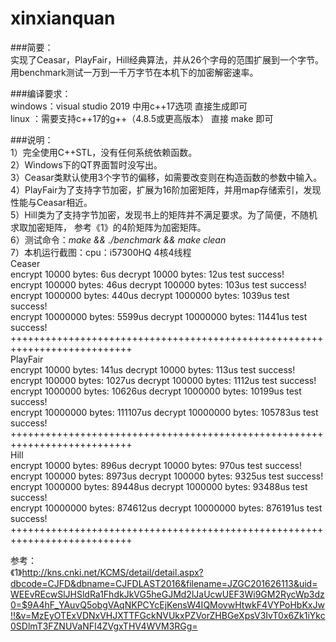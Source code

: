 # xinxianquan

###简要：  
实现了Ceasar，PlayFair，Hill经典算法，并从26个字母的范围扩展到一个字节。  
用benchmark测试一万到一千万字节在本机下的加密解密速率。
  
###编译要求：  
windows：visual studio 2019 中用c++17选项     直接生成即可  
linux  ：需要支持c++17的g++（4.8.5或更高版本） 直接 make 即可  
   
###说明：  
1）完全使用C++STL，没有任何系统依赖函数。   
2）Windows下的QT界面暂时没写出。   
3）Ceasar类默认使用3个字节的偏移，如需要改变则在构造函数的参数中输入。   
4）PlayFair为了支持字节加密，扩展为16阶加密矩阵，并用map存储索引，发现性能与Ceasar相近。   
5）Hill类为了支持字节加密，发现书上的矩阵并不满足要求。为了简便，不随机求取加密矩阵， 
    参考《1》的4阶矩阵为加密矩阵。     
6）测试命令：*make && ./benchmark && make clean*   
7）本机运行截图：cpu：i57300HQ 4核4线程   
Ceaser   
encrypt      10000 bytes:           6us   decrypt      10000 bytes:          12us   test success!  
encrypt     100000 bytes:          46us   decrypt     100000 bytes:         103us   test success!  
encrypt    1000000 bytes:         440us   decrypt    1000000 bytes:        1039us   test success!   
encrypt   10000000 bytes:        5599us   decrypt   10000000 bytes:       11441us   test success!   
+++++++++++++++++++++++++++++++++++++++++++++++++++++++++++++++++++++++++++   
PlayFair    
encrypt      10000 bytes:         141us   decrypt      10000 bytes:         113us   test success!    
encrypt     100000 bytes:        1027us   decrypt     100000 bytes:        1112us   test success!    
encrypt    1000000 bytes:       10626us   decrypt    1000000 bytes:       10199us   test success!     
encrypt   10000000 bytes:      111107us   decrypt   10000000 bytes:      105783us   test success!    
+++++++++++++++++++++++++++++++++++++++++++++++++++++++++++++++++++++++++++    
Hill    
encrypt      10000 bytes:         896us   decrypt      10000 bytes:         970us   test success!   
encrypt     100000 bytes:        8973us   decrypt     100000 bytes:        9325us   test success!   
encrypt    1000000 bytes:       89448us   decrypt    1000000 bytes:       93488us   test success!   
encrypt   10000000 bytes:      874612us   decrypt   10000000 bytes:      876191us   test success!   
+++++++++++++++++++++++++++++++++++++++++++++++++++++++++++++++++++++++++++   
   
参考：   
《1》http://kns.cnki.net/KCMS/detail/detail.aspx?dbcode=CJFD&dbname=CJFDLAST2016&filename=JZGC201626113&uid=WEEvREcwSlJHSldRa1FhdkJkVG5heGJMd2lJaUcwUEF3Wi9GM2RycWp3dz0=$9A4hF_YAuvQ5obgVAqNKPCYcEjKensW4IQMovwHtwkF4VYPoHbKxJw!!&v=MzEyOTExVDNxVHJXTTFGckNVUkxPZVorZHBGeXpsV3IvT0x6Zk1iYkc0SDlmT3FZNUVaNFI4ZVgxTHV4WVM3RGg=